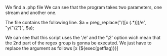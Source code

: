 We find a .php file
We can see that the program takes two parameters, one stream and another one.

The file contains the following line.
$a = preg_replace("/(\[x (.*)\])/e", "y(\"\\2\")", $a);

We can see that this script uses the '/e' and the '\2' option wich mean that the 2nd part of the regex group is gonna be executed.
We just have to replace the argument as follows [x {${exec(getflag)}}]
